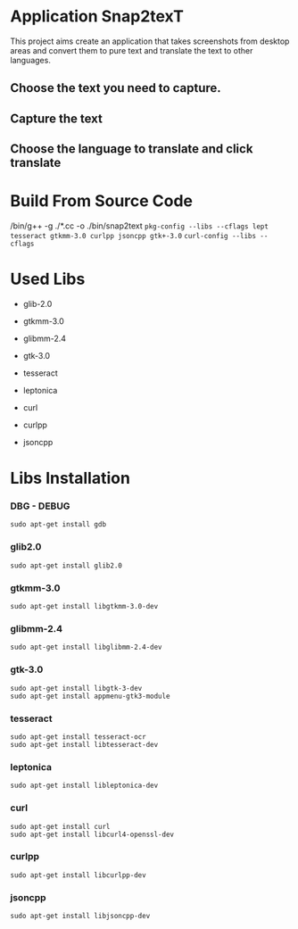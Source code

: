 # Application Snap2texT

This project aims create an application that takes screenshots from desktop areas and convert them to pure text and translate the text to other languages.

## Choose the text you need to capture.



## Capture the text



## Choose the language to translate and click translate



# Build From Source Code

/bin/g++ -g ./\*.cc -o ./bin/snap2text `pkg-config --libs --cflags lept tesseract gtkmm-3.0 curlpp jsoncpp gtk+-3.0` `curl-config --libs --cflags`

# Used Libs

- glib-2.0

- gtkmm-3.0

- glibmm-2.4

- gtk-3.0

- tesseract

- leptonica

- curl

- curlpp

- jsoncpp

# Libs Installation

### DBG - DEBUG
```
sudo apt-get install gdb
```

### glib2.0

```
sudo apt-get install glib2.0
```

### gtkmm-3.0

```
sudo apt-get install libgtkmm-3.0-dev
```

### glibmm-2.4

```
sudo apt-get install libglibmm-2.4-dev
```

### gtk-3.0

```
sudo apt-get install libgtk-3-dev
sudo apt-get install appmenu-gtk3-module
```

### tesseract

```
sudo apt-get install tesseract-ocr
sudo apt-get install libtesseract-dev
```

### leptonica

```
sudo apt-get install libleptonica-dev
```

### curl

```
sudo apt-get install curl
sudo apt-get install libcurl4-openssl-dev
```

### curlpp

```
sudo apt-get install libcurlpp-dev
```

### jsoncpp

```
sudo apt-get install libjsoncpp-dev
```
